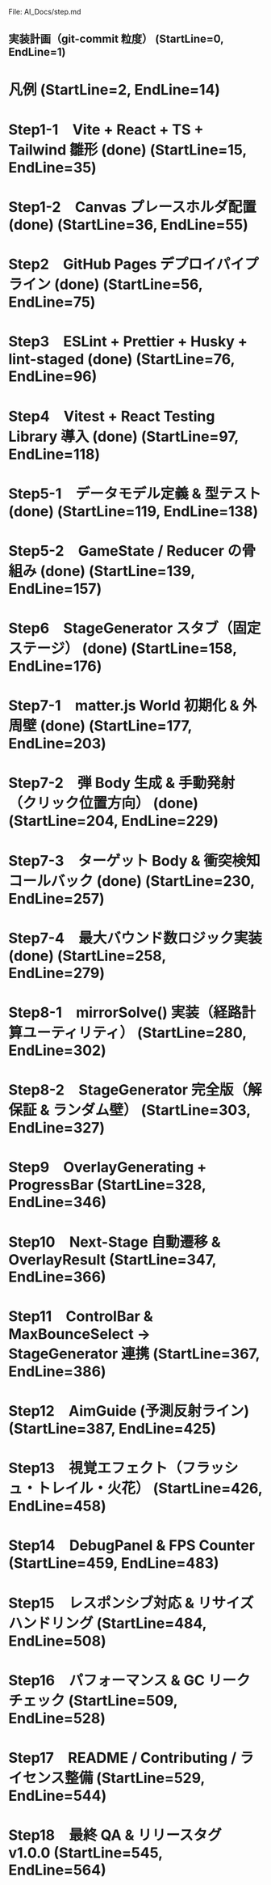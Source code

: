 File: AI_Docs/step.md
## 実装計画（git-commit 粒度） (StartLine=0, EndLine=1)
# 凡例 (StartLine=2, EndLine=14)
# Step1-1　Vite + React + TS + Tailwind 雛形 (done) (StartLine=15, EndLine=35)
# Step1-2　Canvas プレースホルダ配置 (done) (StartLine=36, EndLine=55)
# Step2　GitHub Pages デプロイパイプライン (done) (StartLine=56, EndLine=75)
# Step3　ESLint + Prettier + Husky + lint-staged (done) (StartLine=76, EndLine=96)
# Step4　Vitest + React Testing Library 導入 (done) (StartLine=97, EndLine=118)
# Step5-1　データモデル定義 & 型テスト (done) (StartLine=119, EndLine=138)
# Step5-2　GameState / Reducer の骨組み (done) (StartLine=139, EndLine=157)
# Step6　StageGenerator スタブ（固定ステージ） (done) (StartLine=158, EndLine=176)
# Step7-1　matter.js World 初期化 & 外周壁 (done) (StartLine=177, EndLine=203)
# Step7-2　弾 Body 生成 & 手動発射（クリック位置方向） (done) (StartLine=204, EndLine=229)
# Step7-3　ターゲット Body & 衝突検知コールバック (done) (StartLine=230, EndLine=257)
# Step7-4　最大バウンド数ロジック実装 (done) (StartLine=258, EndLine=279)
# Step8-1　mirrorSolve() 実装（経路計算ユーティリティ） (StartLine=280, EndLine=302)
# Step8-2　StageGenerator 完全版（解保証 & ランダム壁） (StartLine=303, EndLine=327)
# Step9　OverlayGenerating + ProgressBar (StartLine=328, EndLine=346)
# Step10　Next-Stage 自動遷移 & OverlayResult (StartLine=347, EndLine=366)
# Step11　ControlBar & MaxBounceSelect → StageGenerator 連携 (StartLine=367, EndLine=386)
# Step12　AimGuide (予測反射ライン) (StartLine=387, EndLine=425)
# Step13　視覚エフェクト（フラッシュ・トレイル・火花） (StartLine=426, EndLine=458)
# Step14　DebugPanel & FPS Counter (StartLine=459, EndLine=483)
# Step15　レスポンシブ対応 & リサイズハンドリング (StartLine=484, EndLine=508)
# Step16　パフォーマンス & GC リークチェック (StartLine=509, EndLine=528)
# Step17　README / Contributing / ライセンス整備 (StartLine=529, EndLine=544)
# Step18　最終 QA & リリースタグ v1.0.0 (StartLine=545, EndLine=564)